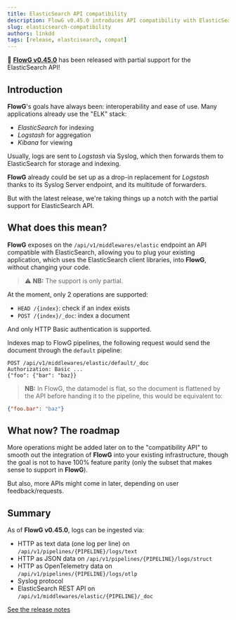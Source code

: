 ```yaml
---
title: ElasticSearch API compatibility
description: FlowG v0.45.0 introduces API compatibility with ElasticSearch
slug: elasticsearch-compatibility
authors: linkdd
tags: [release, elastcisearch, compat]
---
```


:tada:
**[FlowG v0.45.0](https://github.com/link-society/flowg/releases/tag/v0.45.0)**
has been released with partial support for the ElasticSearch API!

<!-- truncate -->

## Introduction

**FlowG**'s goals have always been: interoperability and ease of use. Many
applications already use the "ELK" stack:

 - *ElasticSearch* for indexing
 - *Logstash* for aggregation
 - *Kibana* for viewing

Usually, logs are sent to *Logstash* via Syslog, which then forwards them to
ElasticSearch for storage and indexing.

**FlowG** already could be set up as a drop-in replacement for *Logstash* thanks
to its Syslog Server endpoint, and its multitude of forwarders.

But with the latest release, we're taking things up a notch with the partial
support for ElasticSearch API.

## What does this mean?

**FlowG** exposes on the `/api/v1/middlewares/elastic` endpoint an API
compatible with ElasticSearch, allowing you to plug your existing application,
which uses the ElasticSearch client libraries, into **FlowG**, without changing
your code.

> :warning: **NB:** The support is only partial.

At the moment, only 2 operations are supported:

 - `HEAD /{index}`: check if an index exists
 - `POST /{index}/_doc`: index a document

And only HTTP Basic authentication is supported.

Indexes map to FlowG pipelines, the following request would send the document
through the `default` pipeline:

```
POST /api/v1/middlewares/elastic/default/_doc
Authorization: Basic ...
{"foo": {"bar": "baz}}
```

> **NB:** In FlowG, the datamodel is flat, so the document is flattened by the
> API before handing it to the pipeline, this would be equivalent to:

```json
{"foo.bar": "baz"}
```

## What now? The roadmap

More operations might be added later on to the "compatibility API" to smooth out
the integration of **FlowG** into your existing infrastructure, though the goal
is not to have 100% feature parity (only the subset that makes sense to support
in **FlowG**).

But also, more APIs might come in later, depending on user feedback/requests.

## Summary

As of **FlowG v0.45.0**, logs can be ingested via:

 - HTTP as text data (one log per line) on `/api/v1/pipelines/{PIPELINE}/logs/text`
 - HTTP as JSON data on `/api/v1/pipelines/{PIPELINE}/logs/struct`
 - HTTP as OpenTelemetry data on `/api/v1/pipelines/{PIPELINE}/logs/otlp`
 - Syslog protocol
 - ElasticSearch REST API on `/api/v1/middlewares/elastic/{PIPELINE}/_doc`

[See the release notes](https://github.com/link-society/flowg/releases/tag/v0.45.0)